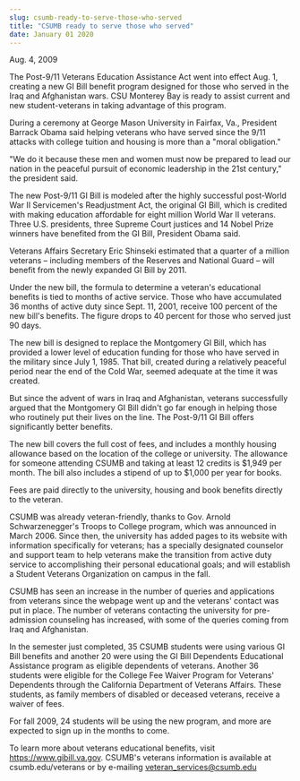 ```yaml
---
slug: csumb-ready-to-serve-those-who-served
title: "CSUMB ready to serve those who served"
date: January 01 2020
---
```


 
<p>Aug. 4, 2009</p>
<p>
  The Post-9/11 Veterans Education Assistance Act went into effect Aug. 1,
  creating a new GI Bill benefit program designed for those who served in the
  Iraq and Afghanistan wars. CSU Monterey Bay is ready to assist current and new
  student-veterans in taking advantage of this program.
</p>
<p>
  During a ceremony at George Mason University in Fairfax, Va., President
  Barrack Obama said helping veterans who have served since the 9/11 attacks
  with college tuition and housing is more than a "moral obligation."
</p>
<p>
  "We do it because these men and women must now be prepared to lead our nation
  in the peaceful pursuit of economic leadership in the 21st century," the
  president said.
</p>
<p>
  The new Post-9/11 GI Bill is modeled after the highly successful post-World
  War II Servicemen's Readjustment Act, the original GI Bill, which is credited
  with making education affordable for eight million World War II veterans.
  Three U.S. presidents, three Supreme Court justices and 14 Nobel Prize winners
  have benefited from the GI Bill, President Obama said.
</p>
<p>
  Veterans Affairs Secretary Eric Shinseki estimated that a quarter of a million
  veterans – including members of the Reserves and National Guard – will benefit
  from the newly expanded GI Bill by 2011.
</p>
<p>
  Under the new bill, the formula to determine a veteran's educational benefits
  is tied to months of active service. Those who have accumulated 36 months of
  active duty since Sept. 11, 2001, receive 100 percent of the new bill's
  benefits. The figure drops to 40 percent for those who served just 90 days.
</p>
<p>
  The new bill is designed to replace the Montgomery GI Bill, which has provided
  a lower level of education funding for those who have served in the military
  since July 1, 1985. That bill, created during a relatively peaceful period
  near the end of the Cold War, seemed adequate at the time it was created.
</p>
<p>
  But since the advent of wars in Iraq and Afghanistan, veterans successfully
  argued that the Montgomery GI Bill didn't go far enough in helping those who
  routinely put their lives on the line. The Post-9/11 GI Bill offers
  significantly better benefits.
</p>
<p>
  The new bill covers the full cost of fees, and includes a monthly housing
  allowance based on the location of the college or university. The allowance
  for someone attending CSUMB and taking at least 12 credits is $1,949 per
  month. The bill also includes a stipend of up to $1,000 per year for books.
</p>
<p>
  Fees are paid directly to the university, housing and book benefits directly
  to the veteran.
</p>
<p>
  CSUMB was already veteran-friendly, thanks to Gov. Arnold Schwarzenegger's
  Troops to College program, which was announced in March 2006. Since then, the
  university has added pages to its website with information specifically for
  veterans; has a specially designated counselor and support team to help
  veterans make the transition from active duty service to accomplishing their
  personal educational goals; and will establish a Student Veterans Organization
  on campus in the fall.
</p>
<p>
  CSUMB has seen an increase in the number of queries and applications from
  veterans since the webpage went up and the veterans' contact was put in place.
  The number of veterans contacting the university for pre-admission counseling
  has increased, with some of the queries coming from Iraq and Afghanistan.
</p>
<p>
  In the semester just completed, 35 CSUMB students were using various GI Bill
  benefits and another 20 were using the GI Bill Dependents Educational
  Assistance program as eligible dependents of veterans. Another 36 students
  were eligible for the College Fee Waiver Program for Veterans' Dependents
  through the California Department of Veterans Affairs. These students, as
  family members of disabled or deceased veterans, receive a waiver of fees.
</p>
<p>
  For fall 2009, 24 students will be using the new program, and more are
  expected to sign up in the months to come.
</p>
<p>
  To learn more about veterans educational benefits, visit
  <a href="https://www.gibill.va.gov/">https://www.gibill.va.gov</a>. CSUMB's
  veterans information is available at csumb.edu/veterans or by e-mailing
  <a
    href="&#x6d;&#97;&#x69;&#108;&#x74;&#111;&#x3a;&#x76;&#101;&#x74;&#101;&#x72;&#97;&#x6e;&#95;&#115;&#x65;&#114;&#x76;&#105;&#x63;&#101;&#115;&#x40;&#99;&#x73;&#117;&#x6d;&#98;&#46;&#x65;&#100;&#x75;"
    >veteran_services@csumb.edu</a
  >
</p>
 
